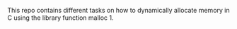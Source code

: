 This repo contains different tasks 
on how to dynamically allocate memory in C
using the library function malloc
1. 
